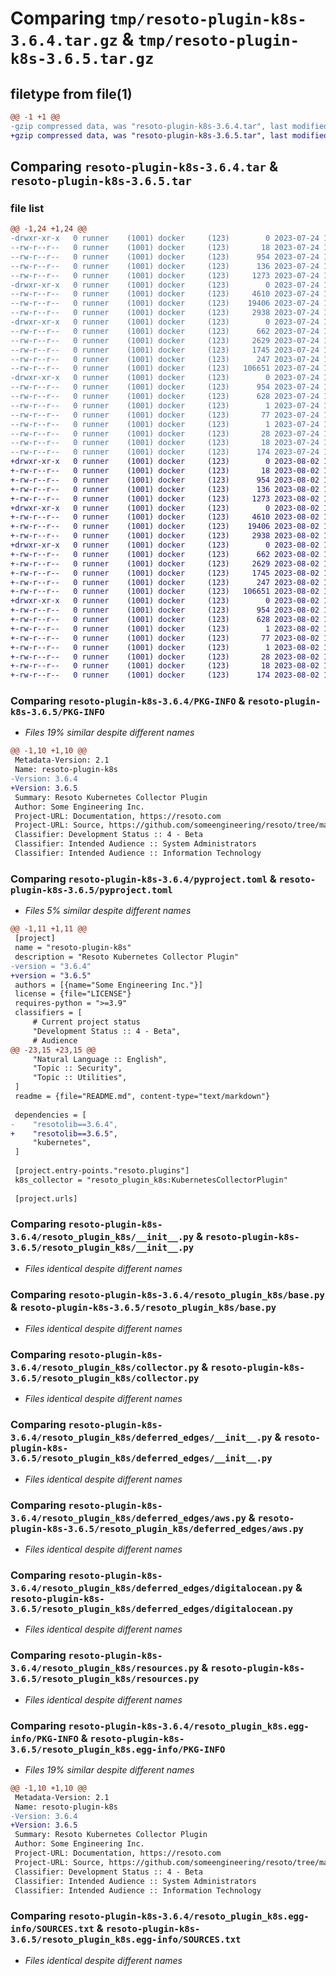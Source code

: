 # Comparing `tmp/resoto-plugin-k8s-3.6.4.tar.gz` & `tmp/resoto-plugin-k8s-3.6.5.tar.gz`

## filetype from file(1)

```diff
@@ -1 +1 @@
-gzip compressed data, was "resoto-plugin-k8s-3.6.4.tar", last modified: Mon Jul 24 18:34:11 2023, max compression
+gzip compressed data, was "resoto-plugin-k8s-3.6.5.tar", last modified: Wed Aug  2 19:23:28 2023, max compression
```

## Comparing `resoto-plugin-k8s-3.6.4.tar` & `resoto-plugin-k8s-3.6.5.tar`

### file list

```diff
@@ -1,24 +1,24 @@
-drwxr-xr-x   0 runner    (1001) docker     (123)        0 2023-07-24 18:34:11.264295 resoto-plugin-k8s-3.6.4/
--rw-r--r--   0 runner    (1001) docker     (123)       18 2023-07-24 18:29:13.000000 resoto-plugin-k8s-3.6.4/MANIFEST.in
--rw-r--r--   0 runner    (1001) docker     (123)      954 2023-07-24 18:34:11.264295 resoto-plugin-k8s-3.6.4/PKG-INFO
--rw-r--r--   0 runner    (1001) docker     (123)      136 2023-07-24 18:29:13.000000 resoto-plugin-k8s-3.6.4/README.md
--rw-r--r--   0 runner    (1001) docker     (123)     1273 2023-07-24 18:29:13.000000 resoto-plugin-k8s-3.6.4/pyproject.toml
-drwxr-xr-x   0 runner    (1001) docker     (123)        0 2023-07-24 18:34:11.264295 resoto-plugin-k8s-3.6.4/resoto_plugin_k8s/
--rw-r--r--   0 runner    (1001) docker     (123)     4610 2023-07-24 18:29:13.000000 resoto-plugin-k8s-3.6.4/resoto_plugin_k8s/__init__.py
--rw-r--r--   0 runner    (1001) docker     (123)    19406 2023-07-24 18:29:13.000000 resoto-plugin-k8s-3.6.4/resoto_plugin_k8s/base.py
--rw-r--r--   0 runner    (1001) docker     (123)     2938 2023-07-24 18:29:13.000000 resoto-plugin-k8s-3.6.4/resoto_plugin_k8s/collector.py
-drwxr-xr-x   0 runner    (1001) docker     (123)        0 2023-07-24 18:34:11.264295 resoto-plugin-k8s-3.6.4/resoto_plugin_k8s/deferred_edges/
--rw-r--r--   0 runner    (1001) docker     (123)      662 2023-07-24 18:29:13.000000 resoto-plugin-k8s-3.6.4/resoto_plugin_k8s/deferred_edges/__init__.py
--rw-r--r--   0 runner    (1001) docker     (123)     2629 2023-07-24 18:29:13.000000 resoto-plugin-k8s-3.6.4/resoto_plugin_k8s/deferred_edges/aws.py
--rw-r--r--   0 runner    (1001) docker     (123)     1745 2023-07-24 18:29:13.000000 resoto-plugin-k8s-3.6.4/resoto_plugin_k8s/deferred_edges/digitalocean.py
--rw-r--r--   0 runner    (1001) docker     (123)      247 2023-07-24 18:29:13.000000 resoto-plugin-k8s-3.6.4/resoto_plugin_k8s/deferred_edges/utils.py
--rw-r--r--   0 runner    (1001) docker     (123)   106651 2023-07-24 18:29:13.000000 resoto-plugin-k8s-3.6.4/resoto_plugin_k8s/resources.py
-drwxr-xr-x   0 runner    (1001) docker     (123)        0 2023-07-24 18:34:11.264295 resoto-plugin-k8s-3.6.4/resoto_plugin_k8s.egg-info/
--rw-r--r--   0 runner    (1001) docker     (123)      954 2023-07-24 18:34:11.000000 resoto-plugin-k8s-3.6.4/resoto_plugin_k8s.egg-info/PKG-INFO
--rw-r--r--   0 runner    (1001) docker     (123)      628 2023-07-24 18:34:11.000000 resoto-plugin-k8s-3.6.4/resoto_plugin_k8s.egg-info/SOURCES.txt
--rw-r--r--   0 runner    (1001) docker     (123)        1 2023-07-24 18:34:11.000000 resoto-plugin-k8s-3.6.4/resoto_plugin_k8s.egg-info/dependency_links.txt
--rw-r--r--   0 runner    (1001) docker     (123)       77 2023-07-24 18:34:11.000000 resoto-plugin-k8s-3.6.4/resoto_plugin_k8s.egg-info/entry_points.txt
--rw-r--r--   0 runner    (1001) docker     (123)        1 2023-07-24 18:30:39.000000 resoto-plugin-k8s-3.6.4/resoto_plugin_k8s.egg-info/not-zip-safe
--rw-r--r--   0 runner    (1001) docker     (123)       28 2023-07-24 18:34:11.000000 resoto-plugin-k8s-3.6.4/resoto_plugin_k8s.egg-info/requires.txt
--rw-r--r--   0 runner    (1001) docker     (123)       18 2023-07-24 18:34:11.000000 resoto-plugin-k8s-3.6.4/resoto_plugin_k8s.egg-info/top_level.txt
--rw-r--r--   0 runner    (1001) docker     (123)      174 2023-07-24 18:34:11.264295 resoto-plugin-k8s-3.6.4/setup.cfg
+drwxr-xr-x   0 runner    (1001) docker     (123)        0 2023-08-02 19:23:28.340467 resoto-plugin-k8s-3.6.5/
+-rw-r--r--   0 runner    (1001) docker     (123)       18 2023-08-02 19:17:21.000000 resoto-plugin-k8s-3.6.5/MANIFEST.in
+-rw-r--r--   0 runner    (1001) docker     (123)      954 2023-08-02 19:23:28.340467 resoto-plugin-k8s-3.6.5/PKG-INFO
+-rw-r--r--   0 runner    (1001) docker     (123)      136 2023-08-02 19:17:21.000000 resoto-plugin-k8s-3.6.5/README.md
+-rw-r--r--   0 runner    (1001) docker     (123)     1273 2023-08-02 19:17:21.000000 resoto-plugin-k8s-3.6.5/pyproject.toml
+drwxr-xr-x   0 runner    (1001) docker     (123)        0 2023-08-02 19:23:28.336466 resoto-plugin-k8s-3.6.5/resoto_plugin_k8s/
+-rw-r--r--   0 runner    (1001) docker     (123)     4610 2023-08-02 19:17:21.000000 resoto-plugin-k8s-3.6.5/resoto_plugin_k8s/__init__.py
+-rw-r--r--   0 runner    (1001) docker     (123)    19406 2023-08-02 19:17:21.000000 resoto-plugin-k8s-3.6.5/resoto_plugin_k8s/base.py
+-rw-r--r--   0 runner    (1001) docker     (123)     2938 2023-08-02 19:17:21.000000 resoto-plugin-k8s-3.6.5/resoto_plugin_k8s/collector.py
+drwxr-xr-x   0 runner    (1001) docker     (123)        0 2023-08-02 19:23:28.340467 resoto-plugin-k8s-3.6.5/resoto_plugin_k8s/deferred_edges/
+-rw-r--r--   0 runner    (1001) docker     (123)      662 2023-08-02 19:17:21.000000 resoto-plugin-k8s-3.6.5/resoto_plugin_k8s/deferred_edges/__init__.py
+-rw-r--r--   0 runner    (1001) docker     (123)     2629 2023-08-02 19:17:21.000000 resoto-plugin-k8s-3.6.5/resoto_plugin_k8s/deferred_edges/aws.py
+-rw-r--r--   0 runner    (1001) docker     (123)     1745 2023-08-02 19:17:21.000000 resoto-plugin-k8s-3.6.5/resoto_plugin_k8s/deferred_edges/digitalocean.py
+-rw-r--r--   0 runner    (1001) docker     (123)      247 2023-08-02 19:17:21.000000 resoto-plugin-k8s-3.6.5/resoto_plugin_k8s/deferred_edges/utils.py
+-rw-r--r--   0 runner    (1001) docker     (123)   106651 2023-08-02 19:17:21.000000 resoto-plugin-k8s-3.6.5/resoto_plugin_k8s/resources.py
+drwxr-xr-x   0 runner    (1001) docker     (123)        0 2023-08-02 19:23:28.340467 resoto-plugin-k8s-3.6.5/resoto_plugin_k8s.egg-info/
+-rw-r--r--   0 runner    (1001) docker     (123)      954 2023-08-02 19:23:28.000000 resoto-plugin-k8s-3.6.5/resoto_plugin_k8s.egg-info/PKG-INFO
+-rw-r--r--   0 runner    (1001) docker     (123)      628 2023-08-02 19:23:28.000000 resoto-plugin-k8s-3.6.5/resoto_plugin_k8s.egg-info/SOURCES.txt
+-rw-r--r--   0 runner    (1001) docker     (123)        1 2023-08-02 19:23:28.000000 resoto-plugin-k8s-3.6.5/resoto_plugin_k8s.egg-info/dependency_links.txt
+-rw-r--r--   0 runner    (1001) docker     (123)       77 2023-08-02 19:23:28.000000 resoto-plugin-k8s-3.6.5/resoto_plugin_k8s.egg-info/entry_points.txt
+-rw-r--r--   0 runner    (1001) docker     (123)        1 2023-08-02 19:19:06.000000 resoto-plugin-k8s-3.6.5/resoto_plugin_k8s.egg-info/not-zip-safe
+-rw-r--r--   0 runner    (1001) docker     (123)       28 2023-08-02 19:23:28.000000 resoto-plugin-k8s-3.6.5/resoto_plugin_k8s.egg-info/requires.txt
+-rw-r--r--   0 runner    (1001) docker     (123)       18 2023-08-02 19:23:28.000000 resoto-plugin-k8s-3.6.5/resoto_plugin_k8s.egg-info/top_level.txt
+-rw-r--r--   0 runner    (1001) docker     (123)      174 2023-08-02 19:23:28.344467 resoto-plugin-k8s-3.6.5/setup.cfg
```

### Comparing `resoto-plugin-k8s-3.6.4/PKG-INFO` & `resoto-plugin-k8s-3.6.5/PKG-INFO`

 * *Files 19% similar despite different names*

```diff
@@ -1,10 +1,10 @@
 Metadata-Version: 2.1
 Name: resoto-plugin-k8s
-Version: 3.6.4
+Version: 3.6.5
 Summary: Resoto Kubernetes Collector Plugin
 Author: Some Engineering Inc.
 Project-URL: Documentation, https://resoto.com
 Project-URL: Source, https://github.com/someengineering/resoto/tree/main/plugins/k8s
 Classifier: Development Status :: 4 - Beta
 Classifier: Intended Audience :: System Administrators
 Classifier: Intended Audience :: Information Technology
```

### Comparing `resoto-plugin-k8s-3.6.4/pyproject.toml` & `resoto-plugin-k8s-3.6.5/pyproject.toml`

 * *Files 5% similar despite different names*

```diff
@@ -1,11 +1,11 @@
 [project]
 name = "resoto-plugin-k8s"
 description = "Resoto Kubernetes Collector Plugin"
-version = "3.6.4"
+version = "3.6.5"
 authors = [{name="Some Engineering Inc."}]
 license = {file="LICENSE"}
 requires-python = ">=3.9"
 classifiers = [
     # Current project status
     "Development Status :: 4 - Beta",
     # Audience
@@ -23,15 +23,15 @@
     "Natural Language :: English",
     "Topic :: Security",
     "Topic :: Utilities",
 ]
 readme = {file="README.md", content-type="text/markdown"}
 
 dependencies = [
-    "resotolib==3.6.4",
+    "resotolib==3.6.5",
     "kubernetes",
 ]
 
 [project.entry-points."resoto.plugins"]
 k8s_collector = "resoto_plugin_k8s:KubernetesCollectorPlugin"
 
 [project.urls]
```

### Comparing `resoto-plugin-k8s-3.6.4/resoto_plugin_k8s/__init__.py` & `resoto-plugin-k8s-3.6.5/resoto_plugin_k8s/__init__.py`

 * *Files identical despite different names*

### Comparing `resoto-plugin-k8s-3.6.4/resoto_plugin_k8s/base.py` & `resoto-plugin-k8s-3.6.5/resoto_plugin_k8s/base.py`

 * *Files identical despite different names*

### Comparing `resoto-plugin-k8s-3.6.4/resoto_plugin_k8s/collector.py` & `resoto-plugin-k8s-3.6.5/resoto_plugin_k8s/collector.py`

 * *Files identical despite different names*

### Comparing `resoto-plugin-k8s-3.6.4/resoto_plugin_k8s/deferred_edges/__init__.py` & `resoto-plugin-k8s-3.6.5/resoto_plugin_k8s/deferred_edges/__init__.py`

 * *Files identical despite different names*

### Comparing `resoto-plugin-k8s-3.6.4/resoto_plugin_k8s/deferred_edges/aws.py` & `resoto-plugin-k8s-3.6.5/resoto_plugin_k8s/deferred_edges/aws.py`

 * *Files identical despite different names*

### Comparing `resoto-plugin-k8s-3.6.4/resoto_plugin_k8s/deferred_edges/digitalocean.py` & `resoto-plugin-k8s-3.6.5/resoto_plugin_k8s/deferred_edges/digitalocean.py`

 * *Files identical despite different names*

### Comparing `resoto-plugin-k8s-3.6.4/resoto_plugin_k8s/resources.py` & `resoto-plugin-k8s-3.6.5/resoto_plugin_k8s/resources.py`

 * *Files identical despite different names*

### Comparing `resoto-plugin-k8s-3.6.4/resoto_plugin_k8s.egg-info/PKG-INFO` & `resoto-plugin-k8s-3.6.5/resoto_plugin_k8s.egg-info/PKG-INFO`

 * *Files 19% similar despite different names*

```diff
@@ -1,10 +1,10 @@
 Metadata-Version: 2.1
 Name: resoto-plugin-k8s
-Version: 3.6.4
+Version: 3.6.5
 Summary: Resoto Kubernetes Collector Plugin
 Author: Some Engineering Inc.
 Project-URL: Documentation, https://resoto.com
 Project-URL: Source, https://github.com/someengineering/resoto/tree/main/plugins/k8s
 Classifier: Development Status :: 4 - Beta
 Classifier: Intended Audience :: System Administrators
 Classifier: Intended Audience :: Information Technology
```

### Comparing `resoto-plugin-k8s-3.6.4/resoto_plugin_k8s.egg-info/SOURCES.txt` & `resoto-plugin-k8s-3.6.5/resoto_plugin_k8s.egg-info/SOURCES.txt`

 * *Files identical despite different names*

